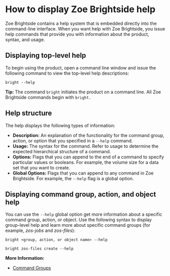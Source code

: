 # How to display Zoe Brightside help

Zoe Brightside contains a help system that is embedded directly into the command-line interface. When you want help with Zoe Brightside, you issue help commands that provide you with information about the product, syntax, and usage.

## Displaying top-level help

To begin using the product, open a command line window and issue the following command to view the top-level help descriptions:

```text
bright --help
```

**Tip:** The command `bright` initiates the product on a command line. All Zoe Brightside commands begin with `bright.`

## Help structure

The help displays the following types of information:

* **Description:** An explanation of the functionality for the command group, action, or option that you specified in a `--help` command.
* **Usage:** The syntax for the command. Refer to usage to determine the expected hierarchical structure of a command.
* **Options:** Flags that you can append to the end of a command to specify particular values or booleans. For example, the volume size for a data set that you want to create.
* **Global Options:** Flags that you can append to any command in Zoe Brightside. For example, the `--help` flag is a global option.

## Displaying command group, action, and object help

You can use the `--help` global option get more information about a specific command group, action, or object. Use the following syntax to display group-level help and learn more about specific command groups \(for example, _zos-jobs_ and _zos-files_\):

```text
bright <group, action, or object name> --help
```

```text
bright zos-files create --help
```

**More Information:**

* [Command Groups](cli-commandgroups.md)

